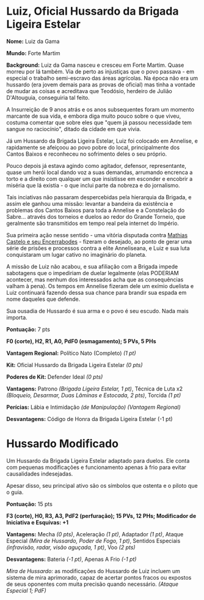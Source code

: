 # Luiz, Oficial Hussardo da Brigada Ligeira Estelar 

**Nome:** Luiz da Gama

**Mundo:** Forte Martim

**Background:** Luiz da Gama nasceu e cresceu em Forte Martim. Quase morreu por lá também. Via de perto as injustiças que o povo passava - em especial o trabalho semi-escravo das áreas agrícolas. Na época não era um hussardo (era jovem demais para as provas de oficial) mas tinha a vontade de mudar as coisas e acreditava que Teodósio, herdeiro de Julião D'Altouguia, conseguiria tal feito.

A Insurreição de 9 anos atrás e os anos subsequentes foram um momento marcante de sua vida, e embora diga muito pouco sobre o que viveu, costuma comentar que sobre eles que "quem já passou necessidade tem sangue no raciocínio", ditado da cidade em que vivia.

Já um Hussardo da Brigada Ligeira Estelar, Luiz foi colocado em Annelise, e rapidamente se afeiçoou ao povo pobre do local, principalmente dos Cantos Baixos e reconheceu no sofrimento deles o seu próprio. 

Pouco depois já estava agindo como agitador, defensor, representante, quase um herói local dando voz a suas demandas, arrumando encrenca a torto e a direito com qualquer um que insistisse em esconder e encobrir a miséria que lá existia - o que inclui parte da nobreza e do jornalismo. 

Tais inciativas não passaram despercebidas pela hierarquia da Brigada, e assim ele ganhou uma missão: levantar a bandeira da existência e problemas dos Cantos Baixos para toda a Annelise e a Constelação do Sabre... através dos torneios e duelos ao redor do Grande Torneio, que geralmente são transmitidos em tempo real pela internet do Império.

Sua primeira ação nesse sentido - uma vitória disputada contra [Mathias Castelo e seu Encerrabodes](https://github.com/BlueMage839/3DeTAlpha-Duelos-Pelo-Sabre/blob/main/Aqueles%20Que%20Duelam%2C%20Suas%20M%C3%A1quinas%20E%20Seus%20Porqu%C3%AAs/Mathias%20e%20Encerrabodes.md) - fizeram o desejado, ao ponto de gerar uma série de prisões e processos contra a elite Anneliseana, e Luiz e sua luta conquistaram um lugar cativo no imaginário do planeta.

A missão de Luiz não acabou, e sua afiliação com a Brigada impede sabotagens que o impediriam de duelar legalmente (elas PODERIAM acontecer, mas nenhum dos interessados acha que as consequências valham à pena). Os tempos em Annelise fizeram dele um exímio duelista e Luiz continuará fazendo dessa sua chance para brandir sua espada em nome daqueles que defende. 

Sua ousadia de Hussardo é sua arma e o povo é seu escudo. Nada mais importa. 

**Pontuação:** 7 pts

**F0 (corte), H2, R1, A0, PdF0 (esmagamento); 5 PVs, 5 PHs**

**Vantagem Regional:** Político Nato (Completo) _(1 pt)_

**Kit:** Oficial Hussardo da Brigada Ligeira Estelar _(0 pts)_

**Poderes de Kit:** Defender Ideal _(0 pts)_

**Vantagens:** Patrono _(Brigada Ligeira Estelar, 1 pt)_, Técnica de Luta x2 _(Bloqueio, Desarmar, Duas Lâminas e Estocada, 2 pts)_, Torcida _(1 pt)_

**Perícias:** Lábia e Intimidação _(de Manipulação) (Vantagem Regional)_

**Desvantagens:** Código de Honra da Brigada Ligeira Estelar (-1 pt) 

# Hussardo Modificado

Um Hussardo da Brigada Ligeira Estelar adaptado para duelos. Ele conta com pequenas modificações e funcionamento apenas à frio para evitar causalidades indesejadas.

Apesar disso, seu principal ativo são os símbolos que ostenta e o piloto que o guia.

**Pontuação:** 15 pts

**F3 (corte), H0, R3, A3, PdF2 (perfuração); 15 PVs, 12 PHs; Modificador de Iniciativa e Esquivas: +1**

**Vantagens:** Mecha _(0 pts)_, Aceleração _(1 pt)_, Adaptador _(1 pt)_, Ataque Especial _(Mira de Hussardo, Poder de Fogo, 1 pt)_, Sentidos Especiais _(infravisão, radar, visão aguçada, 1 pt)_, Voo _(2 pts)_

**Desvantagens:** Bateria _(-1 pt)_, Apenas A Frio _(-1 pt)_

_Mira de Hussardo:_ as modificações do Hussardo de Luiz incluem um sistema de mira aprimorado, capaz de acertar pontos fracos ou expostos de seus oponentes com muita precisão quando necessário. _(Ataque Especial 1; PdF)_
